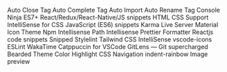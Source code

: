 Auto Close Tag
Auto Complete Tag
Auto Import
Auto Rename Tag
Console Ninja
ES7+ React/Redux/React-Native/JS snippets
HTML CSS Support
IntelliSense for CSS 
JavaScript (ES6) snippets
Karma
Live Server
Material Icon Theme
Npm Intellisense
Path Intellisense
Prettier Formatter
Reactjs code snippets
Snipped
Stylelint
Tailwind CSS IntelliSense
vscode-icons
ESLint
WakaTime
Catppuccin for VSCode
GitLens — Git supercharged
Bearded Theme
Color Highlight
CSS Navigation
indent-rainbow
Image preview



